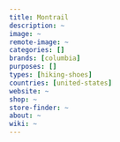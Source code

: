 ```yaml
---
title: Montrail 
description: ~
image: ~
remote-image: ~
categories: []
brands: [columbia]
purposes: []
types: [hiking-shoes]
countries: [united-states]
website: ~
shop: ~
store-finder: ~
about: ~
wiki: ~
---
```

